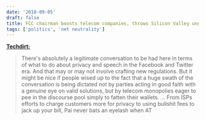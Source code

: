 ```yaml
---
date: '2018-09-05'
draft: false
title: FCC chairman boosts telecom companies, throws Silicon Valley under the bus
tags: ['politics', 'net neutrality']
---
```


**[Techdirt:](https://www.techdirt.com/2018/09/05/ajit-pai-coddles-big-telecom-demonizes-silicon-valley/)**

> There's absolutely a legitimate conversation to be had here in terms of what to do about privacy and speech in the Facebook and Twitter era. And that may or may not involve crafting new regulations. But it might be nice if people wised up to the fact that a huge swath of the conversation is being dictated not by parties acting in good faith with a genuine eye on valid solutions, but by telecom monopolies eager to pee in the discourse pool simply to fatten their wallets.<!-- excerpt -->
> ...
> From ISPs efforts to charge customers more for privacy to using bullshit fees to jack up your bill, Pai never bats an eyelash when AT
